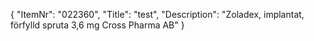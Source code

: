 {
  "ItemNr": "022360",
  "Title": "test",
  "Description": "Zoladex, implantat, förfylld spruta 3,6 mg Cross Pharma AB"
}